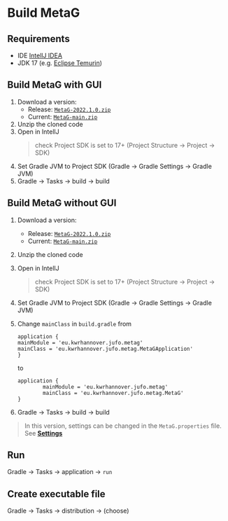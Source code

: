 # Build MetaG

## Requirements
- IDE [IntellJ IDEA](https://www.jetbrains.com/idea/)
- JDK 17 (e.g. [Eclipse Temurin](https://adoptium.net/))

## Build MetaG with GUI
1. Download a version:
    - Release: [`MetaG-2022.1.0.zip`](https://github.com/dluxe0/MetaG/archive/refs/tags/2022.1.0.zip)
    - Current: [`MetaG-main.zip`](https://github.com/dluxe0/MetaG/archive/refs/heads/main.zip)
2. Unzip the cloned code
3. Open in IntellJ
   > check Project SDK is set to 17+ (Project Structure -> Project -> SDK)
4. Set Gradle JVM to Project SDK (Gradle -> Gradle Settings -> Gradle JVM)
5. Gradle -> Tasks -> build -> build
## Build MetaG without GUI
1. Download a version:
    - Release: [`MetaG-2022.1.0.zip`](https://github.com/dluxe0/MetaG/archive/refs/tags/2022.1.0.zip)
    - Current: [`MetaG-main.zip`](https://github.com/dluxe0/MetaG/archive/refs/heads/main.zip)
2. Unzip the cloned code
3. Open in IntellJ
   > check Project SDK is set to 17+ (Project Structure -> Project -> SDK)
4. Set Gradle JVM to Project SDK (Gradle -> Gradle Settings -> Gradle JVM)
5. Change `mainClass` in `build.gradle` from
   
       application {
       mainModule = 'eu.kwrhannover.jufo.metag'
       mainClass = 'eu.kwrhannover.jufo.metag.MetaGApplication'
       }

   to

       application {
               mainModule = 'eu.kwrhannover.jufo.metag'
               mainClass = 'eu.kwrhannover.jufo.metag.MetaG'
       }
6. Gradle -> Tasks -> build -> build


> In this version, settings can be changed in the `MetaG.properties` file. See [**Settings**](README.md#settings)
## Run
Gradle -> Tasks -> application -> `run`

## Create executable file
Gradle -> Tasks -> distribution -> (choose)